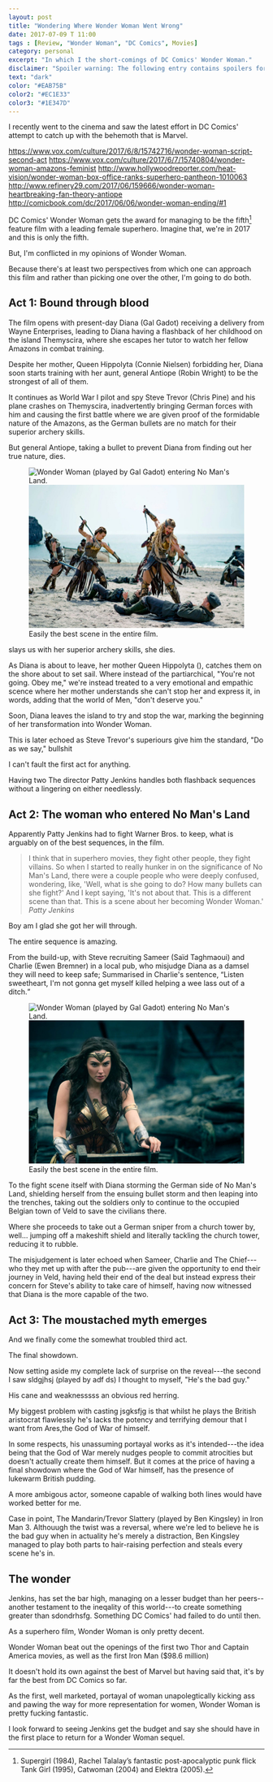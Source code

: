 ```yaml
---
layout: post
title: "Wondering Where Wonder Woman Went Wrong"
date: 2017-07-09 T 11:00
tags : [Review, "Wonder Woman", "DC Comics", Movies]
category: personal
excerpt: "In which I the short-comings of DC Comics' Wonder Woman."
disclaimer: "Spoiler warning: The following entry contains spoilers for DC Comics' Wonder Woman and Marvel's Iron Man 3."
text: "dark"
color: "#EAB75B"
color2: "#EC1E33"
color3: "#1E347D"
---
```

I recently went to the cinema and saw the latest effort in DC Comics' attempt to catch up with the behemoth that is Marvel.

https://www.vox.com/culture/2017/6/8/15742716/wonder-woman-script-second-act
https://www.vox.com/culture/2017/6/7/15740804/wonder-woman-amazons-feminist
http://www.hollywoodreporter.com/heat-vision/wonder-woman-box-office-ranks-superhero-pantheon-1010063
http://www.refinery29.com/2017/06/159666/wonder-woman-heartbreaking-fan-theory-antiope
http://comicbook.com/dc/2017/06/06/wonder-woman-ending/#1
 
DC Comics' Wonder Woman gets the award for managing to be the fifth[^1] feature film with a leading female superhero. Imagine that, we're in 2017 and this is only the fifth.

But, I'm conflicted in my opinions of Wonder Woman.

Because there's at least two perspectives from which one can approach this film and rather than picking one over the other, I'm going to do both.

## Act 1: Bound through blood

The film opens with present-day Diana (Gal Gadot) receiving a delivery from Wayne Enterprises, leading to Diana having a flashback of her childhood on the island Themyscira, where she escapes her tutor to watch her fellow Amazons in combat training.

Despite her mother, Queen Hippolyta (Connie Nielsen) forbidding her, Diana soon starts training with her aunt, general Antiope (Robin Wright) to be the strongest of all of them.

It continues as World War I pilot and spy Steve Trevor (Chris Pine) and his plane crashes on Themyscira, inadvertently bringing German forces with him and causing the first battle where we are given proof of the formidable nature of the Amazons, as the German bullets are no match for their superior archery skills.

But general Antiope, taking a bullet to prevent Diana from finding out her true nature, dies.

<figure>
  <img class="js-lazy-load" data-original="/assets/posts/2017/july/wondering-where-wonder-woman-went-wrong/the-amazons-fighting-a-german-invasion-on-their-island.jpg" alt="Wonder Woman (played by Gal Gadot) entering No Man's Land.">
  <noscript>
    <img src="/assets/posts/2017/july/wondering-where-wonder-woman-went-wrong/the-amazons-fighting-a-german-invasion-on-their-island.jpg" alt="Wonder Woman (played by Gal Gadot) entering No Man's Land.">
  </noscript>
  <figcaption>Easily the best scene in the entire film.</figcaption>
</figure> 

slays us with her superior archery skills, she dies.

As Diana is about to leave, her mother Queen Hippolyta (), catches them on the shore about to set sail. Where instead of the partiarchical, "You're not going. Obey me," we're instead treated to a very emotional and empathic scence where her mother understands she can't stop her and express it, in words, adding that the world of Men, "don't deserve you."

Soon, Diana leaves the island to try and stop the war, marking the beginning of her transformation into Wonder Woman.

This is later echoed as Steve Trevor's superiours give him the standard, "Do as we say," bullshit

I can't fault the first act for anything.

Having two The director Patty Jenkins handles both flashback sequences without a lingering on either needlessly.

## Act 2: The woman who entered No Man's Land

Apparently Patty Jenkins had to fight Warner Bros. to keep, what is arguably on of the best sequences, in the film.

> I think that in superhero movies, they fight other people, they fight villains. So when I started to really hunker in on the significance of No Man's Land, there were a couple people who were deeply confused, wondering, like, 'Well, what is she going to do? How many bullets can she fight?' And I kept saying, 'It's not about that. This is a different scene than that. This is a scene about her becoming Wonder Woman.' <cite>Patty Jenkins</cite>

Boy am I glad she got her will through.

The entire sequence is amazing.

From the build-up, with Steve recruiting Sameer (Saïd Taghmaoui) and Charlie (Ewen Bremner) in a local pub, who misjudge Diana as a damsel they will need to keep safe; Summarised in Charlie's sentence, <q>Listen sweetheart, I'm not gonna get myself killed helping a wee lass out of a ditch.</q>

<figure>
  <img class="js-lazy-load" data-original="/assets/posts/2017/july/wondering-where-wonder-woman-went-wrong/wonder-woman-entering-no-mans-land.jpg" alt="Wonder Woman (played by Gal Gadot) entering No Man's Land.">
  <noscript>
    <img src="/assets/posts/2017/july/wondering-where-wonder-woman-went-wrong/wonder-woman-entering-no-mans-land.jpg" alt="Wonder Woman (played by Gal Gadot) entering No Man's Land.">
  </noscript>
  <figcaption>Easily the best scene in the entire film.</figcaption>
</figure>

To the fight scene itself with Diana storming the German side of No Man's Land, shielding herself from the ensuing bullet storm and then leaping into the trenches, taking out the soldiers only to continue to the occupied Belgian town of Veld to save the civilians there.

Where she proceeds to take out a German sniper from a church tower by, well... jumping off a makeshift shield and literally tackling the church tower, reducing it to rubble.   

The misjudgement is later echoed when Sameer, Charlie and The Chief---who they met up with after the pub---are given the opportunity to end their journey in Veld, having held their end of the deal but instead express their concern for Steve's ability to take care of himself, having now witnessed that Diana is the more capable of the two.

## Act 3: The moustached myth emerges

And we finally come the somewhat troubled third act.

The final showdown.

Now setting aside my complete lack of surprise on the reveal---the second I saw sldgjhsj (played by adf ds) I thought to myself, "He's the bad guy."

<p data-pullquote="The God of War himself, has the presence of lukewarm British pudding."></p>

His cane and weaknesssss an obvious red herring.

My biggest problem with casting jsgksfjg is that whilst he plays the British aristocrat flawlessly he's lacks the potency and terrifying demour that I want from Ares,the God of War of himself.

In some respects, his unassuming portayal works as it's intended---the idea being that the God of War merely nudges people to commit atrocities but doesn't actually create them himself. But it comes at the price of having a final showdown where the God of War himself, has the presence of lukewarm British pudding.

A more ambigous actor, someone capable of walking both lines would have worked better for me.

Case in point, The Mandarin/Trevor Slattery (played by Ben Kingsley) in Iron Man 3. Althouugh the twist was a reversal, where we're led to believe he is the bad guy when in actuality he's merely a distraction, Ben Kingsley managed to play both parts to hair-raising perfection and steals every scene he's in.

## The wonder

Jenkins, has set the bar high, managing on a lesser budget than her peers--another testament to the ineqality of this world---to create something greater than sdondrhsfg. Something DC Comics' had failed to do until then.

As a superhero film, Wonder Woman is only pretty decent.

Wonder Woman beat out the openings of the first two Thor and Captain America movies, as well as the first Iron Man ($98.6 million)

It doesn't hold its own against the best of Marvel but having said that, it's by far the best from DC Comics so far.

As the first, well marketed, portayal of woman unapolegtically kicking ass and pawing the way for more representation for women, Wonder Woman is pretty fucking fantastic.

I look forward to seeing Jenkins get the budget and say she should have in the first place to return for a Wonder Woman sequel.

[^1]: Supergirl (1984), Rachel Talalay’s fantastic post-apocalyptic punk flick Tank Girl (1995), Catwoman (2004) and Elektra (2005).